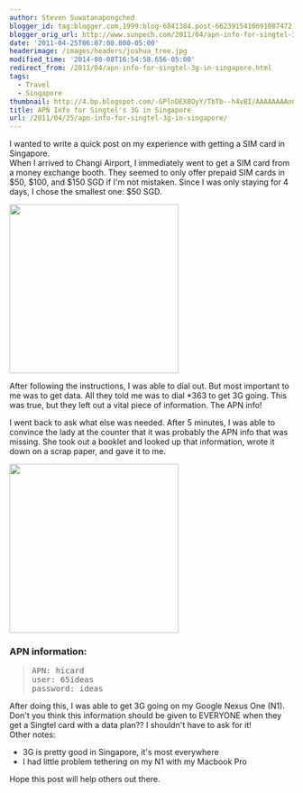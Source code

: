 ```yaml
---
author: Steven Suwatanapongched
blogger_id: tag:blogger.com,1999:blog-6841384.post-6623915410691087472
blogger_orig_url: http://www.sunpech.com/2011/04/apn-info-for-singtel-3g-in-singapore.html
date: '2011-04-25T06:07:00.000-05:00'
headerimage: /images/headers/joshua_tree.jpg
modified_time: '2014-08-08T16:54:58.656-05:00'
redirect_from: /2011/04/apn-info-for-singtel-3g-in-singapore.html
tags:
  - Travel
  - Singapore
thumbnail: http://4.bp.blogspot.com/-GPlnDEX8OyY/TbTb--h4vBI/AAAAAAAAnCg/6u5Y_2GY-Bw/s600/IMG_20110425_102052.jpg
title: APN Info for Singtel's 3G in Singapore
url: /2011/04/25/apn-info-for-singtel-3g-in-singapore/
---
```



I wanted to write a quick post on my experience with getting a SIM card in Singapore.  
When I arrived to Changi Airport, I immediately went to get a SIM card from a money exchange booth. They seemed to only offer prepaid SIM cards in $50, $100, and $150 SGD if I'm not mistaken. Since I was only staying for 4 days, I chose the smallest one: $50 SGD.

<a href="http://4.bp.blogspot.com/-GPlnDEX8OyY/TbTb--h4vBI/AAAAAAAAnCg/6u5Y_2GY-Bw/s600/IMG_20110425_102052.jpg" alt="" ><img   border="0" height="300" src="http://4.bp.blogspot.com/-GPlnDEX8OyY/TbTb--h4vBI/AAAAAAAAnCg/6u5Y_2GY-Bw/s400/IMG_20110425_102052.jpg" alt=""  /></a>

After following the instructions, I was able to dial out. But most important to me was to get data. All they told me was to dial *363 to get 3G going. This was true, but they left out a vital piece of information. The APN info!  

I went back to ask what else was needed. After 5 minutes, I was able to convince the lady at the counter that it was probably the APN info that was missing. She took out a booklet and looked up that information, wrote it down on a scrap paper, and gave it to me.  

<a href="http://2.bp.blogspot.com/-xiEqZd-Tzng/TbTb7noDUXI/AAAAAAAAnCc/2ka3Rx0YEe0/s600/IMG_20110425_102031.jpg" alt="" ><img   border="0" height="300" src="http://2.bp.blogspot.com/-xiEqZd-Tzng/TbTb7noDUXI/AAAAAAAAnCc/2ka3Rx0YEe0/s400/IMG_20110425_102031.jpg" alt=""  /></a>

### APN information:
<blockquote class="tr_bq">
<pre>APN: hicard
user: 65ideas
password: ideas
</pre>
</blockquote>

After doing this, I was able to get 3G going on my Google Nexus One (N1).   
Don't you think this information should be given to EVERYONE when they get a Singtel card with a data plan?? I shouldn't have to ask for it!  
Other notes:  

<ul>
  <li>3G is pretty good in Singapore, it's most everywhere</li>
  <li>I had little problem tethering on my N1 with my Macbook Pro</li>
</ul>

Hope this post will help others out there.